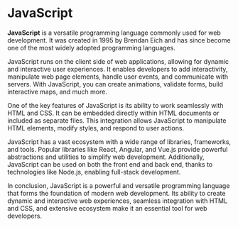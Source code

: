 # JavaScript

**JavaScript** is a versatile programming language commonly used for web development. It was created in 1995 by Brendan Eich and has since become one of the most widely adopted programming languages.

JavaScript runs on the client side of web applications, allowing for dynamic and interactive user experiences. It enables developers to add interactivity, manipulate web page elements, handle user events, and communicate with servers. With JavaScript, you can create animations, validate forms, build interactive maps, and much more.

One of the key features of JavaScript is its ability to work seamlessly with HTML and CSS. It can be embedded directly within HTML documents or included as separate files. This integration allows JavaScript to manipulate HTML elements, modify styles, and respond to user actions.

JavaScript has a vast ecosystem with a wide range of libraries, frameworks, and tools. Popular libraries like React, Angular, and Vue.js provide powerful abstractions and utilities to simplify web development. Additionally, JavaScript can be used on both the front end and back end, thanks to technologies like Node.js, enabling full-stack development.

In conclusion, JavaScript is a powerful and versatile programming language that forms the foundation of modern web development. Its ability to create dynamic and interactive web experiences, seamless integration with HTML and CSS, and extensive ecosystem make it an essential tool for web developers.